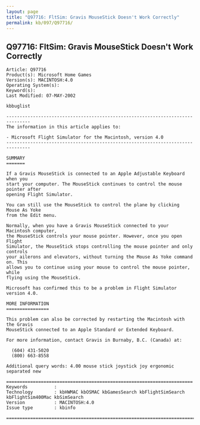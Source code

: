 ```yaml
---
layout: page
title: "Q97716: FltSim: Gravis MouseStick Doesn't Work Correctly"
permalink: kb/097/Q97716/
---
```


## Q97716: FltSim: Gravis MouseStick Doesn't Work Correctly

	Article: Q97716
	Product(s): Microsoft Home Games
	Version(s): MACINTOSH:4.0
	Operating System(s): 
	Keyword(s): 
	Last Modified: 07-MAY-2002
	
	kbbuglist
	
	-------------------------------------------------------------------------------
	The information in this article applies to:
	
	- Microsoft Flight Simulator for the Macintosh, version 4.0 
	-------------------------------------------------------------------------------
	
	SUMMARY
	=======
	
	If a Gravis MouseStick is connected to an Apple Adjustable Keyboard when you
	start your computer. The MouseStick continues to control the mouse pointer after
	opening Flight Simulator.
	
	You can still use the MouseStick to control the plane by clicking Mouse As Yoke
	from the Edit menu.
	
	Normally, when you have a Gravis MouseStick connected to your Macintosh computer,
	the MouseStick controls your mouse pointer. However, once you open Flight
	Simulator, the MouseStick stops controlling the mouse pointer and only controls
	your ailerons and elevators, without turning the Mouse As Yoke command on. This
	allows you to continue using your mouse to control the mouse pointer, while
	flying using the MouseStick.
	
	Microsoft has confirmed this to be a problem in Flight Simulator version 4.0.
	
	MORE INFORMATION
	================
	
	This problem can also be corrected by restarting the Macintosh with the Gravis
	MouseStick connected to an Apple Standard or Extended Keyboard.
	
	For more information, contact Gravis in Burnaby, B.C. (Canada) at:
	
	  (604) 431-5020
	  (800) 663-8558
	
	Additional query words: 4.00 mouse stick joystick joy ergonomic separated new
	
	======================================================================
	Keywords          :  
	Technology        : kbHWMAC kbOSMAC kbGamesSearch kbFlightSimSearch kbFlightSim400Mac kbSimSearch
	Version           : MACINTOSH:4.0
	Issue type        : kbinfo
	
	=============================================================================
	
